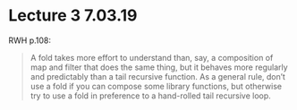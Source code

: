 # Lecture 3 7.03.19

RWH p.108:
> A fold takes more effort to understand than, say, a composition of map and filter 
> that does the same thing, but it behaves more regularly and predictably than a tail recursive function.
> As a general rule, don’t use a fold if you can compose some library functions, 
> but otherwise try to use a fold in preference to a hand-rolled tail recursive loop.

